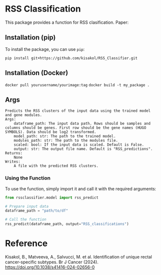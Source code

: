 # RSS Classification

This package provides a function for RSS clasification. Paper: 


## Installation (pip)

To install the package, you can use `pip`:

```pip install git+https://github.com/kisakol/RSS_Classifier.git```


## Installation (Docker)
```docker pull yourusername/yourimage:tag```
```docker build -t my_package .```

## Args
    Predicts the RSS clusters of the input data using the trained model and gene modules.  
    Args:  
        dataframe_path: The input data path. Rows should be samples and columns should be genes. First row should be the gene names (HUGO SYMBOLS). Data should be log2 transformed.
        model_path: str: The path to the trained model.
        modules_path: str: The path to the modules file.
        scaled: bool: If the input data is scaled. Default is False.
        output: str: The output file name. Default is "RSS_predictions".
    Returns:
        None
    Writes:
        A file with the predicted RSS clusters. 


### Using the Function

To use the function, simply import it and call it with the required arguments:

```python
from rssclassifier.model import rss_predict

# Prepare input data
dataframe_path = "path/to/df"

# Call the function
rss_predict(dataframe_path, output="RSS_classifications")
```

# Reference
Kisakol, B., Matveeva, A., Salvucci, M. et al. Identification of unique rectal cancer-specific subtypes. Br J Cancer (2024). https://doi.org/10.1038/s41416-024-02656-0
